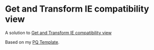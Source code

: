 # Get and Transform IE compatibility view

A solution to [Get and Transform IE compatibility view](https://www.reddit.com/r/excel/comments/b7j1kw/get_and_transform_ie_compatibility_view/)

Based on my [PQ Template](https://github.com/tirlibibi17/excel-pq/tree/master/PQ%20Template).
